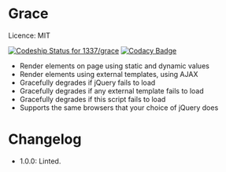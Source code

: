 # Grace

Licence: MIT

[![Codeship Status for 1337/grace](https://codeship.com/projects/2af67450-8a3d-0133-8d75-36a4d50c7855/status?branch=master)](https://www.codeship.io/projects/123412)
[![Codacy Badge](https://api.codacy.com/project/badge/grade/fc1585452390477980bf1dda6617e7a2)](https://www.codacy.com/app/0/grace)

* Render elements on page using static and dynamic values
* Render elements using external templates, using AJAX
* Gracefully degrades if jQuery fails to load
* Gracefully degrades if any external template fails to load
* Gracefully degrades if this script fails to load
* Supports the same browsers that your choice of jQuery does

# Changelog

* 1.0.0: Linted.
